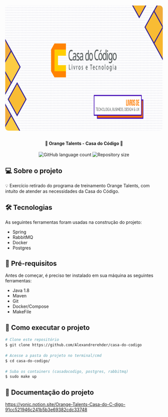 <p align="center">
    <img width="1920" height="400" style="border-radius: 10px" src="./modulos/commons/src/main/assets/casadocodigo.png" alt="Banner">
</p>

##

<h4 align="center"> 
	🚧 Orange Talents - Casa do Código 🚧
</h4>

<p align="center">
    <img alt="GitHub language count" src="https://img.shields.io/github/languages/count/Alexandrerehder/casa-do-codigo"> 
    <img alt="Repository size" src="https://img.shields.io/github/repo-size/Alexandrerehder/casa-do-codigo">
</p>
    
## 💻 Sobre o projeto 

💡 Exercício retirado do programa de treinamento Orange Talents, com intuito de atender as necessidades da Casa do Código.

## 🛠 Tecnologias

As seguintes ferramentas foram usadas na construção do projeto:

- Spring
- RabbitMQ
- Docker
- Postgres

## 🏁 Pré-requisitos

Antes de começar, é preciso ter instalado em sua máquina as seguintes ferramentas:

- Java 1.8
- Maven
- Git
- Docker/Compose
- MakeFile

## 🚀 Como executar o projeto

```bash
# Clone este repositório
$ git clone https://github.com/Alexandrerehder/casa-do-codigo

# Acesse a pasta do projeto no terminal/cmd
$ cd casa-do-codigo/

# Suba os containers (casadocodigo, postgres, rabbitmq)
$ sudo make up
```

## 📕 Documentação do projeto
https://yonic.notion.site/Orange-Talents-Casa-do-C-digo-91cc521946c241b5b3e69382cdc33748

